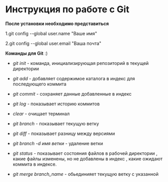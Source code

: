 # Инструкция по работе с Git

**После установки необходимо представиться**

1.git config --global user.name "Ваше имя"

2.git config --global user.email "Ваша почта"

**Команды для Git** :)

* *git init* - команда, инициализирующая репозиторий в текущей директории

* *git add* - добавляет содержимое каталога в индекс для последующего коммита

* *git commit* - сохраняет данные добавленные в индекс

* *git log* - показывает историю коммитов

* *clear* - очищает терминал

* *git branch* - показывает текущую ветку 

* *git diff* - показывает разницу между версиями

* *git branch -d имя ветки* - удаление ветки

* *git status* - показывает состояния файлов в рабочей директории , какие файлы изменены, но не добавлены в индекс , какие ожидают коммита в индексе.

* *git merge branch_name* - обьединияет текущую ветку с указанной